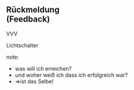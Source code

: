 ## Rückmeldung<br> (Feedback)

VVV

Lichtschalter

note:
- was will ich erreichen?
- und woher weiß ich dass ich erfolgreich war?
- =>ist das Selbe!
